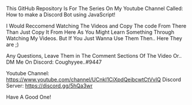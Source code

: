 This GitHub Repository Is For The Series On My Youtube Channel Called: How to make a Discord Bot using JavaScript!

I Would Reccomend Watching The Videos and Copy The code From There Than Just Copy It From Here As You Might Learn Something Through Watching My Videos.
But If You Just Wanna Use Them Then.. Here They are ;)

Any Questions, Leave Them in The Comment Sections Of The Video Or.. DM Me On Discord: Coughyyee..#9447


Youtube Channel: https://www.youtube.com/channel/UCnkI1CiXpdQeibcwtCtVvIQ
Discord Server: https://discord.gg/5hQa3wr

Have A Good One!
